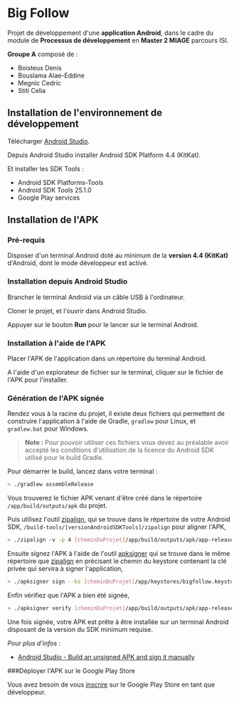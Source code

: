 # Big Follow

Projet de développement d'une **application Android**, dans le cadre du module de **Processus de développement** en **Master 2 MIAGE** parcours ISI.

**Groupe A** composé de :
- Boisteux Denis
- Bouslama Alae-Eddine
- Megnic Cedric
- Stiti Celia

## Installation de l'environnement de développement

Télécharger [Android Studio].

Depuis Android Studio installer Android SDK Platform 4.4 (KitKat).

Et installer les SDK Tools :
- Android SDK Platforms-Tools
- Android SDK Tools 25.1.0
- Google Play services

## Installation de l'APK

### Pré-requis

Disposer d'un terminal Android doté au minimum de la **version 4.4 (KitKat)** d'Android, dont le mode développeur est activé.

### Installation depuis Android Studio

Brancher le terminal Android via un câble USB à l'ordinateur.

Cloner le projet, et l'ouvrir dans Android Studio.

Appuyer sur le bouton **Run** pour le lancer sur le terminal Android.

### Installation à l'aide de l'APK

Placer l'APK de l'application dans un répertoire du terminal Android.

A l'aide d'un explorateur de fichier sur le terminal, cliquer sur le fichier de l'APK pour l'installer.

### Génération de l'APK signée

Rendez vous à la racine du projet, il existe deux fichiers qui permettent de construire l'application à l'aide de Gradle, `gradlew` pour Linux, et `gradlew.bat` pour Windows.  

> **Note :** Pour pouvoir utiliser ces fichiers vous devez au préalable avoir  accepté les conditions d'utilisation de la licence du Android SDK utilisé pour le build Gradle.

Pour démarrer le build, lancez dans votre terminal :
```bash
> ./gradlew assembleRelease
```
Vous trouverez le fichier APK venant d'être créé dans le répertoire `/app/build/outputs/apk` du projet.  

Puis utilisez l'outil [zipalign], qui se trouve dans le répertoire de votre Android SDK, `/build-tools/[versionAndroidSDKTools]/zipalign` pour aligner l'APK,
```bash
> ./zipalign -v -p 4 [cheminDuProjet]/app/build/outputs/apk/app-release-unsigned.apk [cheminDuProjet]/app/build/outputs/apk/app-release-unsigned-aligned.apk
```

Ensuite signez l'APK à l'aide de l'outil [apksigner] qui se trouve dans le même répertoire que [zipalign] en précisant le chemin du keystore contenant la clé privée qui servira à signer l'application,
```bash
> ./apksigner sign --ks [cheminDuProjet]/app/keystores/bigfollow.keystore --out [cheminDuProjet]/app/build/outputs/apk/app-release.apk [cheminDuProjet]/app/build/outputs/apk/app-release-unsigned-aligned.apk
```
Enfin vérifiez que l'APK a bien été signée,
```bash
> ./apksigner verify [cheminDuProjet]/app/build/outputs/apk/app-release.apk  
```
Une fois signée, votre APK est prête à être installée sur un terminal Android disposant de la version du SDK minimum requise.  

*Pour plus d'infos* :  
- [Android Studio - Build an unsigned APK and sign it manually]

###Déployer l'APK sur le Google Play Store

Vous avez besoin de vous [inscrire] sur le Google Play Store en tant que développeur.


[Android Studio]: <https://developer.android.com/studio/index.html>
[Android Studio - Build an unsigned APK and sign it manually]: <https://developer.android.com/studio/publish/app-signing.html#sign-manually>
[zipalign]: <https://developer.android.com/studio/command-line/zipalign.html>
[apksigner]: <https://developer.android.com/studio/command-line/apksigner.html>
[inscrire]: https://play.google.com/apps/publish/signup/
